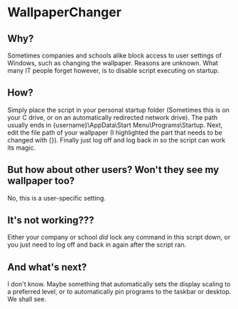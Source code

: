 # WallpaperChanger
## Why?
Sometimes companies and schools alike block access to user settings of Windows, such as changing the wallpaper. Reasons are unknown. What many IT people forget however, is to disable script executing on startup.
## How?
Simply place the script in your personal startup folder (Sometimes this is on your C drive, or on an automatically redirected network drive). The path usually ends in {username}\AppData\Start Menu\Programs\Startup. Next, edit the file path of your wallpaper (I highlighted the part that needs to be changed with {}). Finally just log off and log back in so the script can work its magic.
## But how about other users? Won't they see my wallpaper too?
No, this is a user-specific setting.
## It's not working???
Either your company or school *did* lock any command in this script down, or you just need to log off and back in again after the script ran.
## And what's next?
I don't know. Maybe something that automatically sets the display scaling to a preferred level, or to automatically pin programs to the taskbar or desktop. We shall see.
